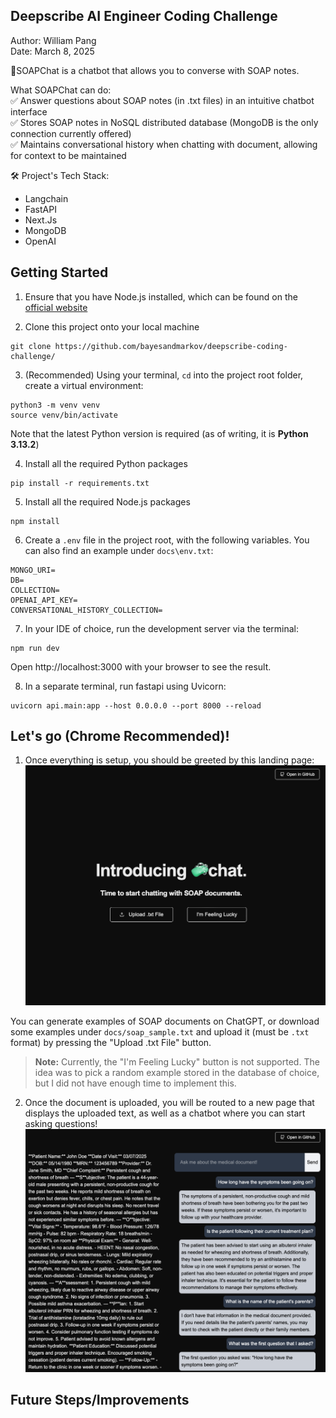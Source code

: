 ## Deepscribe AI Engineer Coding Challenge
Author: William Pang <br>
Date: March 8, 2025

🧼SOAPChat is a chatbot that allows you to converse with SOAP notes.

What SOAPChat can do:<br>
✅ Answer questions about SOAP notes (in .txt files) in an intuitive chatbot interface<br>
✅ Stores SOAP notes in NoSQL distributed database (MongoDB is the only connection currently offered)<br>
✅ Maintains conversational history when chatting with document, allowing for context to be maintained

🛠️ Project's Tech Stack:
- Langchain
- FastAPI
- Next.Js
- MongoDB
- OpenAI

## Getting Started

1. Ensure that you have Node.js installed, which can be found on the [official website]( https://nodejs.org/)

2. Clone this project onto your local machine
```
git clone https://github.com/bayesandmarkov/deepscribe-coding-challenge/
```
3. (Recommended) Using your terminal, `cd` into the project root folder, create a virtual environment:
```
python3 -m venv venv
source venv/bin/activate
```

Note that the latest Python version is required (as of writing, it is **Python 3.13.2**)

4. Install all the required Python packages

```
pip install -r requirements.txt
```

5. Install all the required Node.js packages
```
npm install
```

6. Create a `.env` file in the project root, with the following variables. You can also find an example under `docs\env.txt`:
```
MONGO_URI=
DB=
COLLECTION=
OPENAI_API_KEY=
CONVERSATIONAL_HISTORY_COLLECTION=
```

7. In your IDE of choice, run the development server via the terminal:
```
npm run dev
```
Open http://localhost:3000 with your browser to see the result.

8. In a separate terminal, run fastapi using Uvicorn:

```
uvicorn api.main:app --host 0.0.0.0 --port 8000 --reload
```

## Let's go (Chrome Recommended)!
1. Once everything is setup, you should be greeted by this landing page:
![Landing Page](./public/landing_page.png) 

You can generate examples of SOAP documents on ChatGPT, or download some examples under `docs/soap_sample.txt` and upload it (must be `.txt` format) by pressing the "Upload .txt File" button.

> **Note:** Currently, the "I'm Feeling Lucky" button is not supported. The idea was to pick a random example stored in the database of choice, but I did not have enough time to implement this.

2. Once the document is uploaded, you will be routed to a new page that displays the uploaded text, as well as a chatbot where you can start asking questions!
![Chatbot Demo](./public/chatbot_demo.png) 

## Future Steps/Improvements
